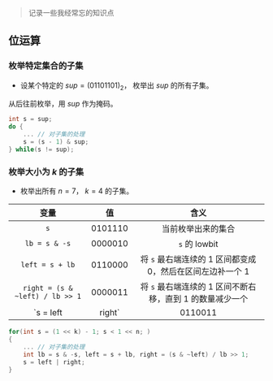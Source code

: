 >   记录一些我经常忘的知识点

## 位运算

### 枚举特定集合的子集

-   设某个特定的 $sup = (01101101)_2$， 枚举出 $sup$ 的所有子集。

从后往前枚举，用 $sup$ 作为掩码。

```cpp
int s = sup;
do {
    ... // 对子集的处理
    s = (s - 1) & sup;
} while(s != sup);
```

### 枚举大小为 $k$ 的子集

-   枚举出所有 $n = 7$， $k = 4$ 的子集。

|              变量               |    值     |                             含义                             |
| :-----------------------------: | :-------: | :----------------------------------------------------------: |
|               `s`               | $0101110$ |                      当前枚举出来的集合                      |
|          `lb = s & -s`          | $0000010$ |                        `s` 的 lowbit                         |
|         `left = s + lb`         | $0110000$ | 将 `s` 最右端连续的 $1$ 区间都变成 $0$，然后在区间左边补一个 $1$ |
| `right = (s & ~left) / lb >> 1` | $0000011$ | 将 `s` 最右端连续的 $1$ 区间不断右移，直到 $1$ 的数量减少一个 |
|       `s = left | right`        | $0110011$ |                     下一个枚举出来的集合                     |

```cpp
for(int s = (1 << k) - 1; s < 1 << n; )
{
    ... // 对子集的处理
    int lb = s & -s, left = s + lb, right = (s & ~left) / lb >> 1;
    s = left | right;
}
```

